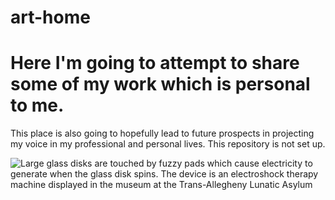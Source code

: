 # art-home
# Here I'm going to attempt to share some of my work which is personal to me.

This place is also going to hopefully lead to future prospects in projecting
my voice in my professional and personal lives.
This repository is not set up.

![Large glass disks are touched by fuzzy pads which cause electricity to generate when the glass disk spins. The device is an electroshock therapy machine displayed in the museum at the Trans-Allegheny Lunatic Asylum](art-home/Electroschock_Photog.jpeg)
